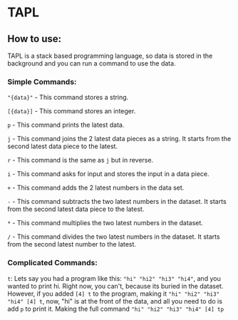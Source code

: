 # TAPL
## How to use:
TAPL is a stack based programming language, so data is stored in the background and you can run a command to use the data.
### Simple Commands:
`"{data}"` - This command stores a string.

`[{data}]` - This command stores an integer.

`p` - This command prints the latest data.

`j` - This command joins the 2 latest data pieces as a string. It starts from the second latest data piece to the latest.

`r` - This command is the same as `j` but in reverse.

`i` - This command asks for input and stores the input in a data piece.

`+` - This command adds the 2 latest numbers in the data set.

`-` - This command subtracts the two latest numbers in the dataset. It starts from the second latest data piece to the latest.

`*` - This command multiplies the two latest numbers in the dataset.

`/` - This command divides the two latest numbers in the dataset. It starts from the second latest number to the latest.

### Complicated Commands:
`t`: Lets say you had a program like this: `"hi" "hi2" "hi3" "hi4"`, and you wanted to print hi. Right now, you can't, because its buried in the dataset. However, if you added `[4] t` to the program, making it `"hi" "hi2" "hi3" "hi4" [4] t`, now, "hi" is at the front of the data, and all you need to do is add `p` to print it. Making the full command `"hi" "hi2" "hi3" "hi4" [4] tp`


